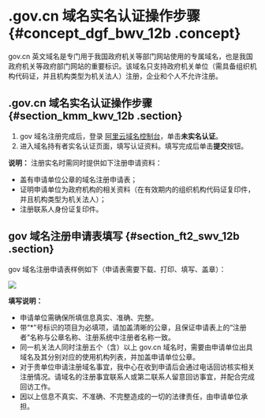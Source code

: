 # .gov.cn 域名实名认证操作步骤 {#concept_dgf_bwv_12b .concept}

gov.cn 英文域名是专门用于我国政府机关等部门网站使用的专属域名，也是我国政府机关等政府部门网站的重要标识。该域名只支持政府机关单位（需具备组织机构代码证，并且机构类型为机关法人）注册，企业和个人不允许注册。

## .gov.cn 域名实名认证操作步骤 {#section_kmm_kwv_12b .section}

1.  gov 域名注册完成后，登录 [阿里云域名控制台](https://netcn.console.aliyun.com/core/domain/list)，单击**未实名认证**。
2.  进入域名持有者实名认证页面，填写认证资料。填写完成后单击**提交**按钮。

**说明：** 注册实名时需同时提供如下注册申请资料：

-   盖有申请单位公章的域名注册申请表；
-   证明申请单位为政府机构的相关资料（在有效期内的组织机构代码证复印件，并且机构类型为机关法人）；
-   注册联系人身份证复印件。

## gov 域名注册申请表填写 {#section_ft2_swv_12b .section}

gov 域名注册申请表样例如下（申请表需要下载、打印、填写、盖章）：

![](http://static-aliyun-doc.oss-cn-hangzhou.aliyuncs.com/assets/img/14316/5946_zh-CN.png)

**填写说明：**

-   申请单位需确保所填信息真实、准确、完整。
-   带“\*”号标识的项目为必填项，请加盖清晰的公章，且保证申请表上的“注册者”名称与公章名称、注册系统中注册者名称一致。
-   同一机关法人同时注册五个（含）以上 gov.cn 域名时，需要由申请单位出具域名及其分别对应的使用机构列表，并加盖申请单位公章。
-   对于贵单位申请注册域名事宜，我中心在收到申请后会通过电话回访核实相关注册情况。请域名的注册事宜联系人或第二联系人留意回访事宜，并配合完成回访工作。
-   因以上信息不真实、不准确、不完整造成的一切的法律责任，由申请单位承担。

